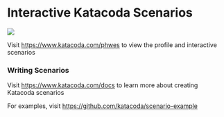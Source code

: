 # Interactive Katacoda Scenarios

[![](http://shields.katacoda.com/katacoda/phwes/count.svg)](https://www.katacoda.com/phwes "Get your profile on Katacoda.com")

Visit https://www.katacoda.com/phwes to view the profile and interactive scenarios

### Writing Scenarios
Visit https://www.katacoda.com/docs to learn more about creating Katacoda scenarios

For examples, visit https://github.com/katacoda/scenario-example
